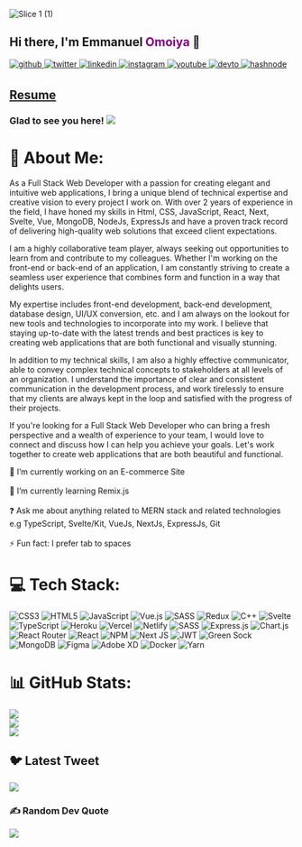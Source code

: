 ![Slice 1 (1)](https://user-images.githubusercontent.com/79797604/222971530-c1314ae1-4286-45bf-a8b3-fa70a4839f74.png)


## Hi there, I'm Emmanuel <span style="color: purple">Omoiya</span>  👋 
  

<a href="https://github.com/EmmanuelOmoiya" target="_blank">
<img src=https://img.shields.io/badge/github-%2324292e.svg?&style=for-the-badge&logo=github&logoColor=white alt=github style="margin-bottom: 5px;" />
</a>
<a href="https://twitter.com/Emmanuel_Omoiya?t=Kl11j9YA79sZez7DfRkPgg&s=09" target="_blank">
<img src=https://img.shields.io/badge/twitter-%2300acee.svg?&style=for-the-badge&logo=twitter&logoColor=white alt=twitter style="margin-bottom: 5px;" />
</a>
<a href="https://linkedin.com/in/emmanuelomoiya" target="_blank">
<img src=https://img.shields.io/badge/linkedin-%231E77B5.svg?&style=for-the-badge&logo=linkedin&logoColor=white alt=linkedin style="margin-bottom: 5px;" />
</a>
<a href="https://instagram.com/emmanuel_omoiya" target="_blank">
<img src=https://img.shields.io/badge/instagram-%23000000.svg?&style=for-the-badge&logo=instagram&logoColor=white alt=instagram style="margin-bottom: 5px;" />
</a>
<a href="https://www.youtube.com/user/Dev_coder" target="_blank">
<img src=https://img.shields.io/badge/youtube-%23EE4831.svg?&style=for-the-badge&logo=youtube&logoColor=white alt=youtube style="margin-bottom: 5px;" />
</a>
<a href="https://dev.to/emmanuelomoiya" target="_blank">
<img src=https://img.shields.io/badge/dev.to-%2308090A.svg?&style=for-the-badge&logo=dev.to&logoColor=white alt=devto style="margin-bottom: 5px;" />
</a>
<a href="https://hashnode.com/@emmanuel558" target="_blank">
<img src=https://img.shields.io/badge/hashnode-%232962FF.svg?&style=for-the-badge&logo=hashnode&logoColor=white alt=hashnode style="margin-bottom: 5px;" />
</a>  

## [Resume](https://drive.google.com/file/d/1TeHTYEH6BZEr8UABq4WMzFhRMfBg4vLt/view?usp=drivesdk)
               
### Glad to see you here! [![](https://visitcount.itsvg.in/api?id=EmmanuelOmoiya&icon=2&color=0)](https://visitcount.itsvg.in)  

# 💫 About Me:
As a Full Stack Web Developer with a passion for creating elegant and intuitive web applications, I bring a unique blend of technical expertise and creative vision to every project I work on. With over 2 years of experience in the field, I have honed my skills in Html, CSS, JavaScript, React, Next, Svelte, Vue, MongoDB, NodeJs, ExpressJs and have a proven track record of delivering high-quality web solutions that exceed client expectations.

I am a highly collaborative team player, always seeking out opportunities to learn from and contribute to my colleagues. Whether I'm working on the front-end or back-end of an application, I am constantly striving to create a seamless user experience that combines form and function in a way that delights users.

My expertise includes  front-end development, back-end development, database design, UI/UX conversion, etc. and I am always on the lookout for new tools and technologies to incorporate into my work. I believe that staying up-to-date with the latest trends and best practices is key to creating web applications that are both functional and visually stunning.

In addition to my technical skills, I am also a highly effective communicator, able to convey complex technical concepts to stakeholders at all levels of an organization. I understand the importance of clear and consistent communication in the development process, and work tirelessly to ensure that my clients are always kept in the loop and satisfied with the progress of their projects.

If you're looking for a Full Stack Web Developer who can bring a fresh perspective and a wealth of experience to your team, I would love to connect and discuss how I can help you achieve your goals. Let's work together to create web applications that are both beautiful and functional.

🔭 I’m currently working on an E-commerce Site<br><br>🌱 I’m currently learning Remix.js<br><br>❓ Ask me about anything related to MERN stack and related technologies e.g TypeScript, Svelte/Kit, VueJs, NextJs, ExpressJs, Git<br><br>⚡ Fun fact: I prefer tab to spaces

# 💻 Tech Stack:
![CSS3](https://img.shields.io/badge/css3-%231572B6.svg?style=for-the-badge&logo=css3&logoColor=white) ![HTML5](https://img.shields.io/badge/html5-%23E34F26.svg?style=for-the-badge&logo=html5&logoColor=white) ![JavaScript](https://img.shields.io/badge/javascript-%23323330.svg?style=for-the-badge&logo=javascript&logoColor=%23F7DF1E)
![Vue.js](https://img.shields.io/badge/vue.js-%2335495e.svg?style=for-the-badge&logo=vuedotjs&logoColor=%234FC08D) ![SASS](https://img.shields.io/badge/SASS-hotpink.svg?style=for-the-badge&logo=SASS&logoColor=white) ![Redux](https://img.shields.io/badge/redux-%23593d88.svg?style=for-the-badge&logo=redux&logoColor=white) ![C++](https://img.shields.io/badge/c++-%2300599C.svg?style=for-the-badge&logo=c%2B%2B&logoColor=white) ![Svelte](https://img.shields.io/badge/svelte-%23f1413d.svg?style=for-the-badge&logo=svelte&logoColor=white) ![TypeScript](https://img.shields.io/badge/typescript-%23007ACC.svg?style=for-the-badge&logo=typescript&logoColor=white) ![Heroku](https://img.shields.io/badge/heroku-%23430098.svg?style=for-the-badge&logo=heroku&logoColor=white) ![Vercel](https://img.shields.io/badge/vercel-%23000000.svg?style=for-the-badge&logo=vercel&logoColor=white) ![Netlify](https://img.shields.io/badge/netlify-%23000000.svg?style=for-the-badge&logo=netlify&logoColor=#00C7B7) ![SASS](https://img.shields.io/badge/SASS-hotpink.svg?style=for-the-badge&logo=SASS&logoColor=white) ![Express.js](https://img.shields.io/badge/express.js-%23404d59.svg?style=for-the-badge&logo=express&logoColor=%2361DAFB) ![Chart.js](https://img.shields.io/badge/chart.js-F5788D.svg?style=for-the-badge&logo=chart.js&logoColor=white) ![React Router](https://img.shields.io/badge/React_Router-CA4245?style=for-the-badge&logo=react-router&logoColor=white) ![React](https://img.shields.io/badge/react-%2320232a.svg?style=for-the-badge&logo=react&logoColor=%2361DAFB) ![NPM](https://img.shields.io/badge/NPM-%23000000.svg?style=for-the-badge&logo=npm&logoColor=white) ![Next JS](https://img.shields.io/badge/Next-black?style=for-the-badge&logo=next.js&logoColor=white) ![JWT](https://img.shields.io/badge/JWT-black?style=for-the-badge&logo=JSON%20web%20tokens) ![Green Sock](https://img.shields.io/badge/green%20sock-88CE02?style=for-the-badge&logo=greensock&logoColor=white) ![MongoDB](https://img.shields.io/badge/MongoDB-%234ea94b.svg?style=for-the-badge&logo=mongodb&logoColor=white) 	![Figma](https://img.shields.io/badge/figma-%23F24E1E.svg?style=for-the-badge&logo=figma&logoColor=white) ![Adobe XD](https://img.shields.io/badge/Adobe%20XD-470137?style=for-the-badge&logo=Adobe%20XD&logoColor=#FF61F6) ![Docker](https://img.shields.io/badge/docker-%230db7ed.svg?style=for-the-badge&logo=docker&logoColor=white) ![Yarn](https://img.shields.io/badge/yarn-%232C8EBB.svg?style=for-the-badge&logo=yarn&logoColor=white)
<br />
# 📊 GitHub Stats:
![](https://github-readme-stats.vercel.app/api?username=EmmanuelOmoiya&theme=dark&hide_border=false&include_all_commits=false&count_private=false)<br/>
![](https://github-readme-streak-stats.herokuapp.com/?user=EmmanuelOmoiya&theme=dark&hide_border=false)<br/>
![](https://github-readme-stats.vercel.app/api/top-langs/?username=EmmanuelOmoiya&theme=dark&hide_border=false&include_all_commits=false&count_private=false&layout=compact)

## 🐦 Latest Tweet
[![](https://gtce.itsvg.in/api?username=Emmanuel_Omoiya)](https://github.com/VishwaGauravIn/github-twitter-card-embed)

### ✍️ Random Dev Quote
![](https://quotes-github-readme.vercel.app/api?type=vetical&theme=radical)
